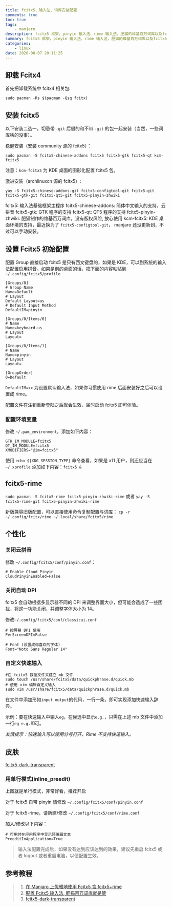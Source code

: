 ```yaml
---
title: fcitx5、输入法、词库安装配置
comments: true
toc: true
tags:
    - manjaro
description: fcitx5 框架，pinyin 输入法、rime 输入法，肥猫的维基百万词库以及fcitx5-rime 配置
summary: fcitx5 框架，pinyin 输入法、rime 输入法，肥猫的维基百万词库以及fcitx5-rime 配置
categories:
    - linux
date: 2020-08-07 20:11:25
---
```


## 卸载 Fcitx4

首先把卸载系统中 fcitx4 相关包:

`sudo pacman -Rs $(pacman -Qsq fcitx)`

## 安装 fcitx5

以下安装二选一，切忌带 `-git` 后缀的和不带 `-git` 的包一起安装（当然，一些词库啥的没事）。

稳健安装（安装 community 源的 fcitx5）：

`sudo pacman -S fcitx5-chinese-addons fcitx5 fcitx5-gtk fcitx5-qt kcm-fcitx5`

注意：`kcm-fcitx5` 为 KDE 桌面的图形化配置 fcitx5 包。

激进安装（archlinuxcn 源的 fcitx5）:

`yay -S fcitx5-chinese-addons-git fcitx5-configtool-git fcitx5-git fcitx5-gtk-git fcitx5-qt5-git fcitx5-pinyin-zhwiki`

fcitx5: 输入法基础框架主程序
fcitx5-chinese-addons: 简体中文输入的支持，云拼音
fcitx5-gtk: GTK 程序的支持
fcitx5-qt: QT5 程序的支持
fcitx5-pinyin-zhwiki: 肥猫制作的维基百万词库，没有版权风险, 放心使用
kcm-fcitx5: KDE 桌面环境的支持，最近换为了 `fcitx5-configtool-git`， manjaro 还没更新到，不过可以手动安装。

## 设置 Fcitx5 初始配置

配置 Group
直接启动 fcitx5 是只有西文键盘的，如果是 KDE，可以到系统的输入法配置启用拼音。如果是别的桌面的话，把下面的内容粘贴到 `~/.config/fcitx5/profile`

```
[Groups/0]
# Group Name
Name=Default
# Layout
Default Layout=us
# Default Input Method
DefaultIM=pinyin

[Groups/0/Items/0]
# Name
Name=keyboard-us
# Layout
Layout=

[Groups/0/Items/1]
# Name
Name=pinyin
# Layout
Layout=

[GroupOrder]
0=Default
```

`DefaultIM=xx` 为设置默认输入法，如果你习惯使用 rime,后面安装好之后可以设置成 rime。

配置文件在注销重新登陆之后就会生效，届时启动 fcitx5 即可体验。

### 配置环境变量

修改 `~/.pam_environment`，添加如下内容：

```
GTK_IM_MODULE=fcitx5
QT_IM_MODULE=fcitx5
XMODIFIERS="@im=fcitx5"
```

使用 `echo ${XDG_SESSION_TYPE}` 命令查看，如果是 x11 用户，则还应当在`~/.xprofile` 添加如下内容：`fcitx5 &`

## fcitx5-rime

`sudo pacman -S fcitx5-rime fcitx5-pinyin-zhwiki-rime` 或者
`yay -S fcitx5-rime-git fcitx5-pinyin-zhwiki-rime`

新版兼容旧版配置，可以直接使用命令复制配置与词库：
`cp -r ~/.config/fcitx/rime ~/.local/share/fcitx5/rime`

## 个性化

### 关闭云拼音

修改 `~/.config/fcitx5/conf/pinyin.conf`：

```
# Enable Cloud Pinyin
CloudPinyinEnabled=False
```

### 关闭自动 DPI

fcitx5 会自动根据多显示器不同的 DPI 来调整界面大小，但可能会造成了一些困扰，将这一功能关闭，并调整字体大小为 14。

修改`~/.config/fcitx5/conf/classicui.conf`

```
# 按屏幕 DPI 使用
PerScreenDPI=False

# Font (设置成你喜欢的字体)
Font="Noto Sans Regular 14"
```

### 自定义快速输入

```
#在 fcitx5 数据文件夹建立 mb 文件
sudo touch /usr/share/fcitx5/data/quickphrase.d/quick.mb
# 使用 vim 编辑自定义输入
sudo vim /usr/share/fcitx5/data/quickphrase.d/quick.mb

```

在文件中添加形如`input output`的代码，一行一条，即可实现添加快速输入辞典。

示例：要在快速输入中输入`eg`，在候选中显示`e.g.`，只需在上述 mb 文件中添加一行`eg e.g.`即可。

_友情提示：快速输入可以使用分号打开，Rime 不支持快速输入。_

## 皮肤

[fcitx5-dark-transparent](https://github.com/hosxy/fcitx5-dark-transparent)

### 用单行模式(inline_preedit)

上图就是单行模式，非常好看，推荐开启

对于 fcitx5 自带 pinyin 请修改 `~/.config/fcitx5/conf/pinyin.conf`

对于 fcitx5-rime，请新建/修改 `~/.config/fcitx5/conf/rime.conf`

加入/修改以下内容：

```
# 可用时在应用程序中显示预编辑文本
PreeditInApplication=True
```

> 输入法配置完成后，如果没有达到应该达到的效果，建议先重启 fcitx5 或者 logout 或者重启电脑，以便配置生效。

## 参考教程

> 1. [在 Manjaro 上优雅地使用 Fcitx5 含 fcitx5+rime](https://www.wannaexpresso.com/2020/03/26/fcitx5/)
> 2. [配置 Fcitx5 输入法, 肥猫百万词库就是赞](https://manateelazycat.github.io/linux/2020/06/19/fcitx5-is-awesome.html)
> 3. [fcitx5-dark-transparent](https://github.com/hosxy/fcitx5-dark-transparent)
